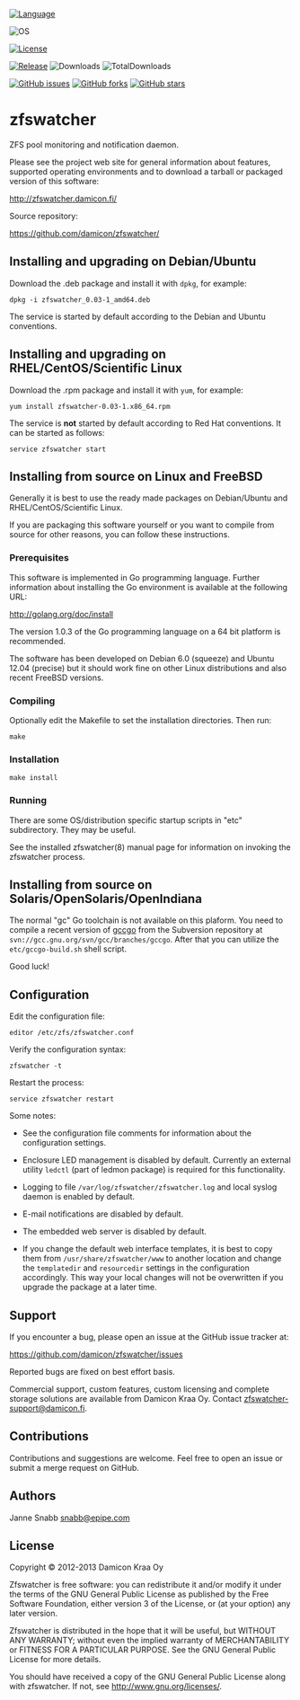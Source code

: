 [![Language](https://img.shields.io/badge/language-Go-brightgreen.svg)](https://golang.org/)

![OS](https://img.shields.io/badge/os-Linux%2C%20FreeBSD%2C%20Solaris%2C%20OpenSolaris%2C%20OpenIndiana-brightgreen.svg)

[![License](https://img.shields.io/github/license/rouben/zfswatcher.svg)](COPYING)

[![Release](https://img.shields.io/github/release/rouben/zfswatcher.svg)](https://github.com/rouben/zfswatcher/releases)
![Downloads](https://img.shields.io/github/downloads/rouben/zfswatcher/latest/total.svg)
![TotalDownloads](https://img.shields.io/github/downloads/rouben/zfswatcher/total.svg)

[![GitHub issues](https://img.shields.io/github/issues/rouben/zfswatcher.svg)](https://github.com/rouben/zfswatcher/issues)
[![GitHub forks](https://img.shields.io/github/forks/rouben/zfswatcher.svg)](https://github.com/rouben/zfswatcher/network)
[![GitHub stars](https://img.shields.io/github/stars/rouben/zfswatcher.svg)](https://github.com/rouben/zfswatcher/stargazers)

zfswatcher
==========

ZFS pool monitoring and notification daemon.

Please see the project web site for general information about features,
supported operating environments and to download a tarball or packaged
version of this software:

http://zfswatcher.damicon.fi/

Source repository:

https://github.com/damicon/zfswatcher/


Installing and upgrading on Debian/Ubuntu
-----------------------------------------

Download the .deb package and install it with `dpkg`, for example:

    dpkg -i zfswatcher_0.03-1_amd64.deb

The service is started by default according to the Debian and Ubuntu
conventions.


Installing and upgrading on RHEL/CentOS/Scientific Linux
--------------------------------------------------------

Download the .rpm package and install it with `yum`, for example:

    yum install zfswatcher-0.03-1.x86_64.rpm

The service is **not** started by default according to Red Hat
conventions. It can be started as follows:

    service zfswatcher start


Installing from source on Linux and FreeBSD
-------------------------------------------

Generally it is best to use the ready made packages on Debian/Ubuntu
and RHEL/CentOS/Scientific Linux.

If you are packaging this software yourself or you want to compile
from source for other reasons, you can follow these instructions.


### Prerequisites

This software is implemented in Go programming language. Further
information about installing the Go environment is available
at the following URL:

http://golang.org/doc/install

The version 1.0.3 of the Go programming language on a 64 bit platform
is recommended.

The software has been developed on Debian 6.0 (squeeze) and Ubuntu 12.04
(precise) but it should work fine on other Linux distributions and also
recent FreeBSD versions.


### Compiling

Optionally edit the Makefile to set the installation directories.
Then run:

    make


### Installation

    make install


### Running

There are some OS/distribution specific startup scripts in "etc"
subdirectory. They may be useful.

See the installed zfswatcher(8) manual page for information on invoking
the zfswatcher process.


Installing from source on Solaris/OpenSolaris/OpenIndiana
---------------------------------------------------------

The normal "gc" Go toolchain is not available on this plaform.
You need to compile a recent version of
[gccgo](http://golang.org/doc/install/gccgo) from the Subversion
repository at `svn://gcc.gnu.org/svn/gcc/branches/gccgo`. After that
you can utilize the `etc/gccgo-build.sh` shell script.

Good luck!


Configuration
-------------

Edit the configuration file:

    editor /etc/zfs/zfswatcher.conf

Verify the configuration syntax:

    zfswatcher -t

Restart the process:

    service zfswatcher restart

Some notes:

- See the configuration file comments for information about the configuration
  settings.

- Enclosure LED management is disabled by default. Currently an external
  utility `ledctl` (part of ledmon package) is required for this
  functionality.

- Logging to file `/var/log/zfswatcher/zfswatcher.log` and local syslog
  daemon is enabled by default.

- E-mail notifications are disabled by default.

- The embedded web server is disabled by default.

- If you change the default web interface templates, it is best to copy them
  from `/usr/share/zfswatcher/www` to another location and change the
  `templatedir` and `resourcedir` settings in the configuration accordingly.
  This way your local changes will not be overwritten if you upgrade the
  package at a later time.


Support
-------

If you encounter a bug, please open an issue at the GitHub issue
tracker at:

https://github.com/damicon/zfswatcher/issues

Reported bugs are fixed on best effort basis.

Commercial support, custom features, custom licensing and complete
storage solutions are available from Damicon Kraa Oy. Contact
<zfswatcher-support@damicon.fi>.


Contributions
-------------

Contributions and suggestions are welcome. Feel free to open an issue
or submit a merge request on GitHub.


Authors
-------

Janne Snabb <snabb@epipe.com>


License
-------

Copyright © 2012-2013 Damicon Kraa Oy

Zfswatcher is free software: you can redistribute it and/or modify
it under the terms of the GNU General Public License as published by
the Free Software Foundation, either version 3 of the License, or
(at your option) any later version.

Zfswatcher is distributed in the hope that it will be useful,
but WITHOUT ANY WARRANTY; without even the implied warranty of
MERCHANTABILITY or FITNESS FOR A PARTICULAR PURPOSE. See the
GNU General Public License for more details.

You should have received a copy of the GNU General Public License
along with zfswatcher. If not, see <http://www.gnu.org/licenses/>.

